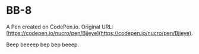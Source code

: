 # BB-8

A Pen created on CodePen.io. Original URL: [https://codepen.io/nucro/pen/Bjjeye](https://codepen.io/nucro/pen/Bjjeye).

Beep  beeeep bep bep beeep.
